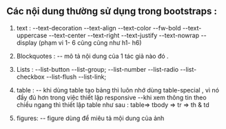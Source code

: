 ## Các nội dung thường sử dụng trong bootstraps :

1. text :
   --text-decoration
   --text-align
   --text-color
   --fw-bold
   --text-uppercase
   --text-center
   --text-right
   --text-justify
   --text-nowrap
   --display (phạm vi 1- 6 cũng cũng như h1- h6)

2. Blockquotes :
   -- mô tả nội dung của 1 tác giả nào đó .

3. Lists :
   --list-button
   --list-group;
   --list-number
   --list-radio
   --list-checkbox
   --list-flush
   --list-link;

4. table :
   -- khi dùng table tạo bảng thì luôn nhớ dùng table-special , vì nó đầy đủ hơn trong việc thiết lập responsive
   --khi xem thông tin theo chiều ngang thì thiết lập table như sau :
   table=> tbody => tr => th & td

5. figures:
   -- figure dùng để miêu tả mội dung của ảnh
